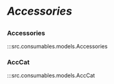 # ***Accessories***

##

### Accessories
:::src.consumables.models.Accessories

### AccCat
:::src.consumables.models.AccCat
